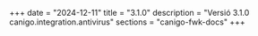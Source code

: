 +++
date        = "2024-12-11"
title       = "3.1.0"
description = "Versió 3.1.0 canigo.integration.antivirus"
sections    = "canigo-fwk-docs"
+++
